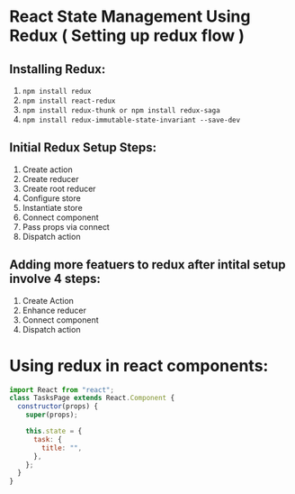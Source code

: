 # React State Management Using Redux ( Setting up redux flow )

## Installing Redux:

1. `npm install redux`
2. `npm install react-redux`
3. `npm install redux-thunk or npm install redux-saga`
4. `npm install redux-immutable-state-invariant --save-dev`

## Initial Redux Setup Steps:

1. Create action
2. Create reducer
3. Create root reducer
4. Configure store
5. Instantiate store
6. Connect component
7. Pass props via connect
8. Dispatch action

## Adding more featuers to redux after intital setup involve 4 steps:

1. Create Action
2. Enhance reducer
3. Connect component
4. Dispatch action

# Using redux in react components:

```javascript
import React from "react";
class TasksPage extends React.Component {
  constructor(props) {
    super(props);

    this.state = {
      task: {
        title: "",
      },
    };
  }
}
```
